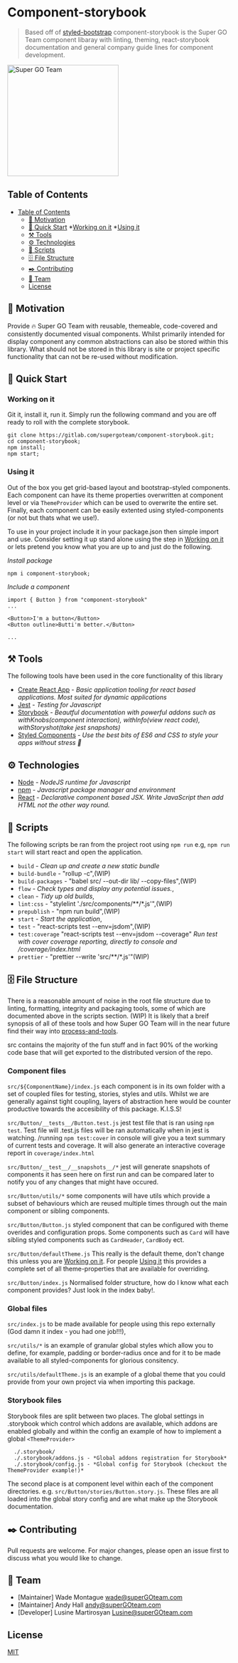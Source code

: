 # Component-storybook
> Based off of [styled-bootstrap](https://github.com/xDae/styled-bootstrap) component-storybook is the Super GO Team component libaray with linting, theming, react-storybook documentation and general company guide lines for component development.

<img src="https://gitlab.com/supergoteam/component-storybook/raw/master/docs/images/super-go-team.logo.png" alt="Super GO Team" width="250"/>

## Table of Contents

* [Table of Contents](#table-of-contents)
    * [💪 Motivation](#💪-motivation)
    * [🚀 Quick Start](#🚀-quick-start)
      *[Working on it](#working-on-it)
      *[Using it](#using-it)
    * [⚒️ Tools](#⚒️-tools)
    * [⚙️ Technologies](#⚙️-technologies)
    * [📜 Scripts](#📜-scripts)
    * [🗄️ File Structure](#🗄️-file-structure)
    * [✒️ Contributing](#✒️-contributing)
    * [🌟 Team](#🌟-team)
    * [License](#license)

## 💪 Motivation
Provide 🔥 Super GO Team with reusable, themeable, code-covered and consistently documented visual components. Whilst primarily intended for display component any common abstractions can also be stored within this library. What should not be stored in this library is site or project specific functionality that can not be re-used without modification.


## 🚀 Quick Start


### Working on it

Git it, install it, run it. Simply run the following command and you are off ready to roll with the complete storybook.

```
git clone https://gitlab.com/supergoteam/component-storybook.git;
cd component-storybook;
npm install;
npm start;
```


### Using it

Out of the box you get grid-based layout and bootstrap-styled components. Each component can have its theme properties overwritten at component level or via `ThemeProvider` which can be used to overwrite the entire set. Finally, each component can be easily extented using styled-components (or not but thats what we use!).

To use in your project include it in your package.json then simple import and use. Consider setting it up stand alone using the step in [Working on it](#working-on-it) or lets pretend you know what you are up to and just do the following.

*Install package*
```
npm i component-storybook;
```

*Include a component*
```
import { Button } from "component-storybook"
...

<Button>I'm a button</Button>
<Button outline>Butti'm better.</Button>

...
```

## ⚒️ Tools
The following tools have been used in the core functionality of this library

* [Create React App](https://facebook.github.io/create-react-app/) - *Basic application tooling for react based applications. Most suited for dynamic applications*
* [Jest](https://jestjs.io/docs/en/tutorial-react) - *Testing for Javascript*
* [Storybook](https://storybook.js.org/) - *Beautful documentation with powerful addons such as withKnobs(component interaction), withInfo(view react code), withStoryshot(take jest snapshots)*
* [Styled Components](https://www.styled-components.com/) - *Use the best bits of ES6 and CSS to style your apps without stress 💅*

## ⚙️ Technologies
* [Node](https://nodejs.org/en/) - *NodeJS runtime for Javascript*
* [npm](https://www.npmjs.com/get-npm) - *Javascript package manager and environment*
* [React](https://reactjs.org/) - *Declarative component based JSX. Write JavaScript then add HTML not the other way round.*

## 📜 Scripts
The following scripts be ran from the project root using `npm run` e.g, `npm run start` will start react and open the application.

 * `build` - *Clean up and create a new static bundle*
 * `build-bundle` - "rollup -c",(WIP)
 * `build-packages` - "babel src/ --out-dir lib/ --copy-files",(WIP)
 * `flow` - *Check types and display any potential issues.*,
 * `clean` - *Tidy up old builds*,
 * `lint:css` - "stylelint './src/components/**/*.js'",(WIP)
 * `prepublish` - "npm run build",(WIP)
 * `start` - *Start the application*,
 * `test` - "react-scripts test --env=jsdom",(WIP)
 * `test:coverage` "react-scripts test --env=jsdom --coverage" *Run test with cover coverage reporting, directly to console and /coverage/index.html*
 * `prettier` - "prettier --write 'src/**/*.js'"(WIP)

 ## 🗄️ File Structure
 There is a reasonable amount of noise in the root file structure due to linting, formatting, integrity and packaging tools, some of which are documented above in the scripts section. (WIP) It is likely that a breif synopsis of all of these tools and how Super GO Team will in the near future find their way into [process-and-tools](https://gitlab.com/supergoteam/process-and-tools).

 src contains the majority of the fun stuff and in fact 90% of the working code base that will get exported to the distributed version of the repo. 

### Component files
`src/${ComponentName}/index.js` each component is in its own folder with a set of coupled files for testing, stories, styles and utils. Whilst we are generally against tight coupling, layers of abstraction here would be counter productive towards the accesibility of this package. <span title="Keep">K</span>.<span title="It">I</span>.<span title="Simple">S</span>.<span title="Stupid">S</span>!

`src/Button/__tests__/Button.test.js` jest test file that is ran using `npm test`. Test file will .test.js files will be ran automatically when in jest is watching.  /running `npm test:cover` in console will give you a text summary of current tests and coverage. It will also generate an interactive coverage report in `coverage/index.html`

`src/Button/__test__/__snapshots__/*` jest will generate snapshots of components it has seen here on first run and can be compared later to notify you of any changes that might have occured.

`src/Button/utils/*` some components will have utils which provide a subset of behaviours which are reused multiple times through out the main component or sibling components.

`src/Button/Button.js` styled component that can be configured with theme overides and configuration props. Some components such as `Card` will have sibling styled components such as `CardHeader`, `CardBody` ect.

`src/Button/defaultTheme.js` This really is the default theme, don't change this unless you are [Working on it](#working-on-it). For people [Using it](#using-it) this provides a complete set of all theme-properties that are available for overriding.

`src/Button/index.js` Normalised folder structure, how do I know what each component provides? Just look in the index baby!.



### Global files 
 `src/index.js` to be made available for people using this repo externally (God damn it index - you had one job!!!), 
 
 `src/utils/*` is an example of granular global styles which allow you to define, for example, padding or border-radius once and for it to be made available to all styled-components for glorious consitency. 
 
 `src/utils/defaultTheme.js` is an example of a global theme that you could provide from your own project via <ThemeProvider> when importing this package. 

### Storybook files
Storybook files are split between two places. The global settings in .storybook which control which addons are available, which addons are enabled globally and within the config an example of how to implement a global `<ThemeProvider>`
```
  ./.storybook/
  ./.storybook/addons.js - *Global addons registration for Storybook*
  ./.storybook/config.js - *Global config for Storybook (checkout the ThemeProvider example!)*
```

The second place is at component level within each of the component directories. e.g. `src/Button/stories/Button.story.js`. These files are all loaded into the global story config and are what make up the Storybook documentation. 





## ✒️ Contributing
Pull requests are welcome. For major changes, please open an issue first to discuss what you would like to change.

## 🌟 Team 
- [Maintainer] Wade Montague <wade@superGOteam.com>
- [Maintainer] Andy Hall <andy@superGOteam.com>
- [Developer] Lusine Martirosyan <Lusine@superGOteam.com>

## License
[MIT](https://choosealicense.com/licenses/mit/)


<!-- 





[![npm](https://img.shields.io/npm/dt/component-storybook.svg)](https://www.npmjs.com/package/component-storybook)
[![npm](https://img.shields.io/npm/v/component-storybook.svg)](https://www.npmjs.com/package/component-storybook)
[![David](https://img.shields.io/david/xDae/component-storybook.svg)](https://david-dm.org/xDae/component-storybook)
[![Travis](https://img.shields.io/travis/xDae/component-storybook.svg)](https://travis-ci.org/xDae/component-storybook)
[![gitter](https://badges.gitter.im/rollup/rollup.svg)](https://gitter.im/component-storybook)
[![license](https://img.shields.io/github/license/mashape/apistatus.svg)](https://github.com/xDae/component-storybook/blob/master/LICENSE)

## 📦 Components
  💻 = Demo

- [x] [[💻](https://xdae.github.io/component-storybook/storybook?selectedKind=Alert)] Alert
- [x] [[💻](https://xdae.github.io/component-storybook/storybook?selectedKind=Badge)] Barge
- [x] [[💻](https://xdae.github.io/component-storybook/storybook?selectedKind=Breadcrumb)] Breadcrumbs
- [x] [[💻](https://xdae.github.io/component-storybook/storybook?selectedKind=Buttons)] Button
- [x] [[💻](https://xdae.github.io/component-storybook/storybook?selectedKind=Card)] Card
- [x] [[💻](https://xdae.github.io/component-storybook/storybook?selectedKind=Collapse)] Collapse
- [x] [[💻](https://xdae.github.io/component-storybook/storybook?selectedKind=Dropdown)] Dropdown
- [x] [[💻](https://xdae.github.io/component-storybook/storybook?selectedKind=Forms)] Forms
- [x] [[💻](https://xdae.github.io/component-storybook/storybook?selectedKind=Forms)] Forms
- [x] [[💻](https://xdae.github.io/component-storybook/storybook?selectedKind=Headings)] Heading
- [ ] Input group
- [x] Jumbotron
- [x] [[💻](https://xdae.github.io/component-storybook/storybook?selectedKind=ListGroup)] List group
- [ ] Modal
- [ ] Navs
- [ ] Navbar
- [x] [[💻](https://xdae.github.io/component-storybook/storybook?selectedKind=Pagination)] Pagination 
- [ ] Popovers
- [x] [[💻](https://xdae.github.io/component-storybook/storybook?selectedKind=Progress)] Progress 
- [ ] Scrollspy
- [ ] Tooltips 
- Utilities
  - [x] [[💻](https://xdae.github.io/component-storybook/storybook?selectedKind=CLoseIcon)] Close icon

## 📖 Support

Please [open an issue](https://github.com/xDae/component-storybook/issues/new) for support.

## 🛎 Contributing

Please contribute using [Github Flow](https://guides.github.com/introduction/flow/). Create a branch, add commits, and [open a pull request](https://github.com/xDae/component-storybook/compare).

 -->